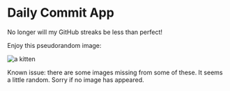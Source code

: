 Daily Commit App
================
No longer will my GitHub streaks be less than perfect!

Enjoy this pseudorandom image:

![a kitten](http://placekitten.com/400/600 "a kitten")

Known issue: there are some images missing from some of these. It seems a little random. Sorry if no image has appeared.